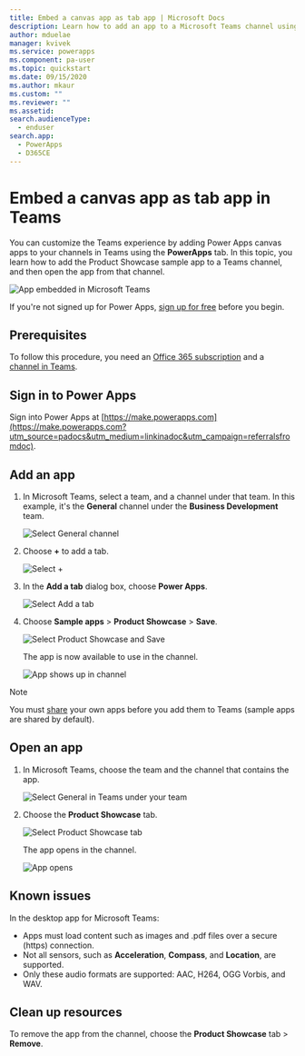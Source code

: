 ```yaml
---
title: Embed a canvas app as tab app | Microsoft Docs
description: Learn how to add an app to a Microsoft Teams channel using the PowerApps tab so that people you've shared the app with can open it in that channel.
author: mduelae
manager: kvivek
ms.service: powerapps
ms.component: pa-user
ms.topic: quickstart
ms.date: 09/15/2020
ms.author: mkaur
ms.custom: ""
ms.reviewer: ""
ms.assetid: 
search.audienceType: 
  - enduser
search.app: 
  - PowerApps
  - D365CE
---
```


# Embed a canvas app as tab app in Teams

You can customize the Teams experience by adding Power Apps canvas apps to your channels in Teams using the **PowerApps** tab. In this topic, you learn how to add the Product Showcase sample app to a Teams channel, and then open the app from that channel. 

![App embedded in Microsoft Teams](media/open-app-embedded-in-teams/embedded-app.png "App embedded in Microsoft Teams")

If you're not signed up for Power Apps, [sign up for free](https://make.powerapps.com/signup?redirect=marketing&email=) before you begin.

## Prerequisites

To follow this procedure, you need an [Office 365 subscription](https://signup.microsoft.com/Signup?OfferId=467eab54-127b-42d3-b046-3844b860bebf&dl=O365_BUSINESS_PREMIUM&ali=1) and a [channel in Teams](https://www.youtube.com/watch?v=he2f1quaR7M).

## Sign in to Power Apps

Sign into Power Apps at [https://make.powerapps.com](https://make.powerapps.com?utm_source=padocs&utm_medium=linkinadoc&utm_campaign=referralsfromdoc).

## Add an app

1. In Microsoft Teams, select a team, and a channel under that team. In this example, it's the **General** channel under the **Business Development** team.

    ![Select General channel](media/open-app-embedded-in-teams/teams-select-channel.png "Select General channel")

2. Choose **+** to add a tab.

    ![Select +](media/open-app-embedded-in-teams/teams-add-tab.png "Select +")

3. In the **Add a tab** dialog box, choose **Power Apps**.

    ![Select Add a tab](media/open-app-embedded-in-teams/add-a-tab.png "Select Add a tab")

4. Choose **Sample apps** > **Product Showcase** > **Save**.

    ![Select Product Showcase and Save](media/open-app-embedded-in-teams/select-an-app.png "Select Product Showcase and Save")

    The app is now available to use in the channel.

    ![App shows up in channel](media/open-app-embedded-in-teams/app-in-channel.png "App shows up in channel")

> [!NOTE]
> You must [share](../maker/canvas-apps/share-app.md) your own apps before you add them to Teams (sample apps are shared by default).

## Open an app

1. In Microsoft Teams, choose the team and the channel that contains the app.

    ![Select General in Teams under your team](media/open-app-embedded-in-teams/teams-select-channel.png "Select General in Teams under your team")

2. Choose the **Product Showcase** tab.

    ![Select Product Showcase tab](media/open-app-embedded-in-teams/open-tab.png "Select Product Showcase tab")

    The app opens in the channel.

    ![App opens](media/open-app-embedded-in-teams/app-in-channel.png "App opens")

## Known issues

In the desktop app for Microsoft Teams:

* Apps must load content such as images and .pdf files over a secure (https) connection.
* Not all sensors, such as **Acceleration**, **Compass**, and **Location**, are supported.
* Only these audio formats are supported: AAC, H264, OGG Vorbis, and WAV.

## Clean up resources

To remove the app from the channel, choose the **Product Showcase** tab > **Remove**.
